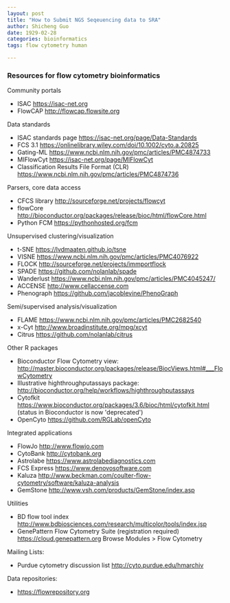 ```yaml
---
layout: post
title: "How to Submit NGS Seqeuencing data to SRA"
author: Shicheng Guo
date: 1929-02-28
categories: bioinformatics
tags: flow cytometry human

---
```


### Resources for flow cytometry bioinformatics

Community portals
* ISAC https://isac-net.org
* FlowCAP http://flowcap.flowsite.org

Data standards
* ISAC standards page https://isac-net.org/page/Data-Standards
* FCS 3.1 https://onlinelibrary.wiley.com/doi/10.1002/cyto.a.20825
* Gating-ML https://www.ncbi.nlm.nih.gov/pmc/articles/PMC4874733
* MIFlowCyt https://isac-net.org/page/MIFlowCyt
* Classification Results File Format (CLR) https://www.ncbi.nlm.nih.gov/pmc/articles/PMC4874736

Parsers, core data access
* CFCS library http://sourceforge.net/projects/flowcyt
* flowCore http://bioconductor.org/packages/release/bioc/html/flowCore.html
* Python FCM https://pythonhosted.org/fcm

Unsupervised clustering/visualization
* t-SNE https://lvdmaaten.github.io/tsne
* VISNE https://www.ncbi.nlm.nih.gov/pmc/articles/PMC4076922
* FLOCK http://sourceforge.net/projects/immportflock
* SPADE https://github.com/nolanlab/spade
* Wanderlust https://www.ncbi.nlm.nih.gov/pmc/articles/PMC4045247/
* ACCENSE http://www.cellaccense.com
* Phenograph https://github.com/jacoblevine/PhenoGraph

Semi/supervised analysis/visualization
* FLAME https://www.ncbi.nlm.nih.gov/pmc/articles/PMC2682540
* x-Cyt http://www.broadinstitute.org/mpg/xcyt
* Citrus https://github.com/nolanlab/citrus

Other R packages
* Bioconductor Flow Cytometry view: http://master.bioconductor.org/packages/release/BiocViews.html#___FlowCytometry
* Illustrative highthroughputassays package: http://bioconductor.org/help/workflows/highthroughputassays
* Cytofkit https://www.bioconductor.org/packages/3.6/bioc/html/cytofkit.html (status in Bioconductor is now 'deprecated')
* OpenCyto https://github.com/RGLab/openCyto

Integrated applications
* FlowJo http://www.flowjo.com
* CytoBank http://cytobank.org
* Astrolabe https://www.astrolabediagnostics.com
* FCS Express https://www.denovosoftware.com
* Kaluza http://www.beckman.com/coulter-flow-cytometry/software/kaluza-analysis
* GemStone http://www.vsh.com/products/GemStone/index.asp

Utilities
* BD flow tool index http://www.bdbiosciences.com/research/multicolor/tools/index.jsp
* GenePattern Flow Cytometry Suite (registration required) https://cloud.genepattern.org Browse Modules > Flow Cytometry

Mailing Lists: 
* Purdue cytometry discussion list http://cyto.purdue.edu/hmarchiv

Data repositories: 
* https://flowrepository.org



